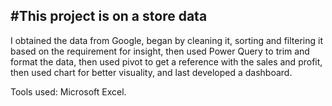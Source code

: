 #This project is on a store data
-----------------------------------------
I obtained the data from Google, began by cleaning it, sorting and filtering it based on the requirement for insight, then used Power Query to trim and format the data, then used pivot to get a reference with the sales and profit, then used chart for better visuality, and last developed a dashboard.

Tools used: Microsoft Excel.
